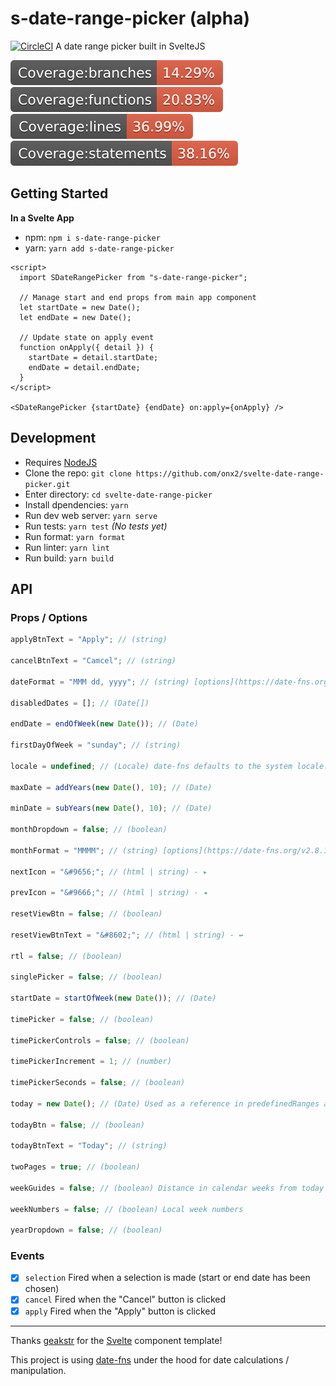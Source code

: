 # s-date-range-picker (alpha)

[![CircleCI](https://circleci.com/gh/onx2/svelte-date-range-picker/tree/master.svg?style=svg)](https://circleci.com/gh/onx2/svelte-date-range-picker/tree/master) A date range picker built in SvelteJS

![Branch coverage](./coverage/badge-branches.svg)
![Function coverage](./coverage/badge-functions.svg)
![Line coverage](./coverage/badge-lines.svg)
![Statement coverage](./coverage/badge-statements.svg)
## Getting Started

**In a Svelte App**

- npm: `npm i s-date-range-picker`
- yarn: `yarn add s-date-range-picker`

```svelte
<script>
  import SDateRangePicker from "s-date-range-picker";

  // Manage start and end props from main app component
  let startDate = new Date();
  let endDate = new Date();

  // Update state on apply event
  function onApply({ detail }) {
    startDate = detail.startDate;
    endDate = detail.endDate;
  }
</script>

<SDateRangePicker {startDate} {endDate} on:apply={onApply} />
```

## Development

- Requires [NodeJS](https://nodejs.org/)
- Clone the repo: `git clone https://github.com/onx2/svelte-date-range-picker.git`
- Enter directory: `cd svelte-date-range-picker`
- Install dpendencies: `yarn`
- Run dev web server: `yarn serve`
- Run tests: `yarn test` _(No tests yet)_
- Run format: `yarn format`
- Run linter: `yarn lint`
- Run build: `yarn build`

## API

### Props / Options
```javascript
applyBtnText = "Apply"; // (string)

cancelBtnText = "Camcel"; // (string)

dateFormat = "MMM dd, yyyy"; // (string) [options](https://date-fns.org/v2.8.1/docs/format)

disabledDates = []; // (Date[])

endDate = endOfWeek(new Date()); // (Date)

firstDayOfWeek = "sunday"; // (string)

locale = undefined; // (Locale) date-fns defaults to the system locale.

maxDate = addYears(new Date(), 10); // (Date)

minDate = subYears(new Date(), 10); // (Date)

monthDropdown = false; // (boolean)

monthFormat = "MMMM"; // (string) [options](https://date-fns.org/v2.8.1/docs/format)

nextIcon = "&#9656;"; // (html | string) - ▸

prevIcon = "&#9666;"; // (html | string) - ◂

resetViewBtn = false; // (boolean)

resetViewBtnText = "&#8602;"; // (html | string) - ↚

rtl = false; // (boolean)

singlePicker = false; // (boolean)

startDate = startOfWeek(new Date()); // (Date)

timePicker = false; // (boolean)

timePickerControls = false; // (boolean)

timePickerIncrement = 1; // (number)

timePickerSeconds = false; // (boolean)

today = new Date(); // (Date) Used as a reference in predefinedRanges and for underlining in calendar

todayBtn = false; // (boolean)

todayBtnText = "Today"; // (string)

twoPages = true; // (boolean)

weekGuides = false; // (boolean) Distance in calendar weeks from today

weekNumbers = false; // (boolean) Local week numbers

yearDropdown = false; // (boolean)
```

### Events
- [x] `selection` Fired when a selection is made (start or end date has been chosen)
- [x] `cancel` Fired when the "Cancel" button is clicked
- [x] `apply` Fired when the "Apply" button is clicked

---

Thanks [geakstr](https://github.com/geakstr/svelte-3-rollup-typescript-vscode) for the [Svelte](https://svelte.dev/) component template!

This project is using [date-fns](https://date-fns.org/) under the hood for date calculations / manipulation.
